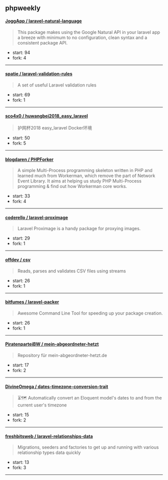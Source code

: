 ## phpweekly

#### [JoggApp / laravel-natural-language](https://github.com/JoggApp/laravel-natural-language)

> This package makes using the Google Natural API in your laravel app a breeze with minimum to no configuration, clean syntax and a consistent package API.

+ start: 94
+ fork: 4

----


#### [spatie / laravel-validation-rules](https://github.com/spatie/laravel-validation-rules)

> A set of useful Laravel validation rules

+ start: 69
+ fork: 1

----


#### [sco4x0 / huwangbei2018_easy_laravel](https://github.com/sco4x0/huwangbei2018_easy_laravel)

> 护网杯2018 easy_laravel Docker环境

+ start: 50
+ fork: 5

----


#### [blogdaren / PHPForker](https://github.com/blogdaren/PHPForker)

> A simple Multi-Process programming skeleton written in PHP and learned much from Workerman, which remove the part of Network Event Library. It aims at helping us study PHP Multi-Process programming & find out how Workerman core works.

+ start: 33
+ fork: 4

----


#### [coderello / laravel-proximage](https://github.com/coderello/laravel-proximage)

> Laravel Proximage is a handy package for proxying images.

+ start: 29
+ fork: 1

----


#### [offdev / csv](https://github.com/offdev/csv)

> Reads, parses and validates CSV files using streams

+ start: 26
+ fork: 1

----


#### [bitfumes / laravel-packer](https://github.com/bitfumes/laravel-packer)

> Awesome Command Line Tool for speeding up your package creation.

+ start: 26
+ fork: 1

----


#### [PiratenparteiBW / mein-abgeordneter-hetzt](https://github.com/PiratenparteiBW/mein-abgeordneter-hetzt)

> Repository für mein-abgeordneter-hetzt.de

+ start: 17
+ fork: 2

----


#### [DivineOmega / dates-timezone-conversion-trait](https://github.com/DivineOmega/dates-timezone-conversion-trait)

> ⏳🗺 Automatically convert an Eloquent model's dates to and from the current user's timezone

+ start: 15
+ fork: 2

----


#### [freshbitsweb / laravel-relationships-data](https://github.com/freshbitsweb/laravel-relationships-data)

> Migrations, seeders and factories to get up and running with various relationship types data quickly

+ start: 13
+ fork: 3

----

